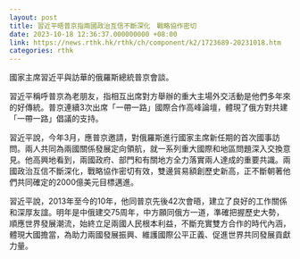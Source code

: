 ```yaml
---
layout: post
title: 習近平晤普京指兩國政治互信不斷深化　戰略協作密切
date: 2023-10-18 12:36:37.000000000 +08:00
link: https://news.rthk.hk/rthk/ch/component/k2/1723689-20231018.htm
categories: rthk
---
```


國家主席習近平與訪華的俄羅斯總統普京會談。

習近平稱呼普京為老朋友，指相互出席對方舉辦的重大主場外交活動是他們多年來的好傳統。普京連續3次出席「一帶一路」國際合作高峰論壇，體現了俄方對共建「一帶一路」倡議的支持。

習近平說，今年3月，應普京邀請，對俄羅斯進行國家主席新任期的首次國事訪問。兩人共同為兩國關係發展定向領航，就一系列重大國際和地區問題深入交換意見。他高興地看到，兩國政府、部門和有關地方全力落實兩人達成的重要共識。兩國政治互信不斷深化，戰略協作密切有效，雙邊貿易額創歷史新高，正不斷朝著他們共同確定的2000億美元目標邁進。

習近平說，2013年至今的10年，他同普京先後42次會晤，建立了良好的工作關係和深厚友誼。明年是中俄建交75周年，中方願同俄方一道，準確把握歷史大勢，順應世界發展潮流，始終立足兩國人民根本利益，不斷充實雙方合作的時代內涵，體現大國擔當，為助力兩國發展振興、維護國際公平正義、促進世界共同發展貢獻力量。

